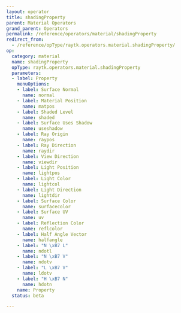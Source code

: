 ```yaml
---
layout: operator
title: shadingProperty
parent: Material Operators
grand_parent: Operators
permalink: /reference/operators/material/shadingProperty
redirect_from:
  - /reference/opType/raytk.operators.material.shadingProperty/
op:
  category: material
  name: shadingProperty
  opType: raytk.operators.material.shadingProperty
  parameters:
  - label: Property
    menuOptions:
    - label: Surface Normal
      name: normal
    - label: Material Position
      name: matpos
    - label: Shaded Level
      name: shaded
    - label: Surface Uses Shadow
      name: useshadow
    - label: Ray Origin
      name: raypos
    - label: Ray Direction
      name: raydir
    - label: View Direction
      name: viewdir
    - label: Light Position
      name: lightpos
    - label: Light Color
      name: lightcol
    - label: Light Direction
      name: lightdir
    - label: Surface Color
      name: surfacecolor
    - label: Surface UV
      name: uv
    - label: Reflection Color
      name: reflcolor
    - label: Half Angle Vector
      name: halfangle
    - label: "N \xB7 L"
      name: ndotl
    - label: "N \xB7 V"
      name: ndotv
    - label: "L \xB7 V"
      name: ldotv
    - label: "H \xB7 N"
      name: hdotn
    name: Property
  status: beta

---
```

